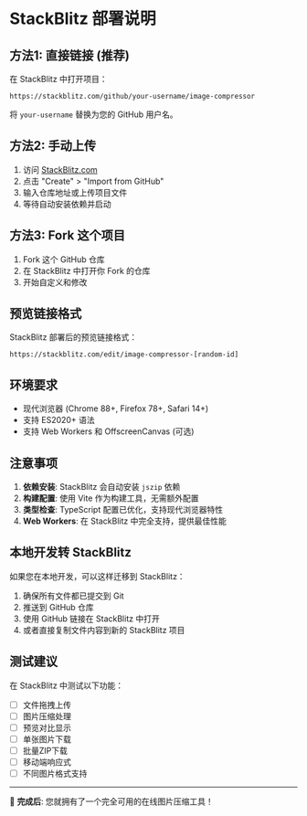 # StackBlitz 部署说明

## 方法1: 直接链接 (推荐)

在 StackBlitz 中打开项目：

```
https://stackblitz.com/github/your-username/image-compressor
```

将 `your-username` 替换为您的 GitHub 用户名。

## 方法2: 手动上传

1. 访问 [StackBlitz.com](https://stackblitz.com)
2. 点击 "Create" > "Import from GitHub"
3. 输入仓库地址或上传项目文件
4. 等待自动安装依赖并启动

## 方法3: Fork 这个项目

1. Fork 这个 GitHub 仓库
2. 在 StackBlitz 中打开你 Fork 的仓库
3. 开始自定义和修改

## 预览链接格式

StackBlitz 部署后的预览链接格式：
```
https://stackblitz.com/edit/image-compressor-[random-id]
```

## 环境要求

- 现代浏览器 (Chrome 88+, Firefox 78+, Safari 14+)
- 支持 ES2020+ 语法
- 支持 Web Workers 和 OffscreenCanvas (可选)

## 注意事项

1. **依赖安装**: StackBlitz 会自动安装 `jszip` 依赖
2. **构建配置**: 使用 Vite 作为构建工具，无需额外配置
3. **类型检查**: TypeScript 配置已优化，支持现代浏览器特性
4. **Web Workers**: 在 StackBlitz 中完全支持，提供最佳性能

## 本地开发转 StackBlitz

如果您在本地开发，可以这样迁移到 StackBlitz：

1. 确保所有文件都已提交到 Git
2. 推送到 GitHub 仓库
3. 使用 GitHub 链接在 StackBlitz 中打开
4. 或者直接复制文件内容到新的 StackBlitz 项目

## 测试建议

在 StackBlitz 中测试以下功能：

- [ ] 文件拖拽上传
- [ ] 图片压缩处理
- [ ] 预览对比显示
- [ ] 单张图片下载
- [ ] 批量ZIP下载
- [ ] 移动端响应式
- [ ] 不同图片格式支持

---

🎉 **完成后**: 您就拥有了一个完全可用的在线图片压缩工具！